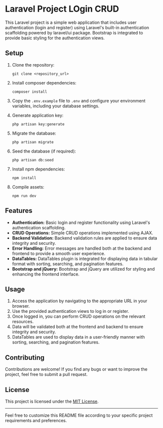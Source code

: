 
# Laravel Project LOgin CRUD

This Laravel project is a simple web application that includes user authentication (login and register) using Laravel's built-in authentication scaffolding powered by laravel/ui package. Bootstrap is integrated to provide basic styling for the authentication views.

## Setup

1. Clone the repository:
   ```
   git clone <repository_url>
   ```

2. Install composer dependencies:
   ```
   composer install
   ```

3. Copy the `.env.example` file to `.env` and configure your environment variables, including your database settings.

4. Generate application key:
   ```
   php artisan key:generate
   ```

5. Migrate the database:
   ```
   php artisan migrate
   ```

6. Seed the database (if required):
   ```
   php artisan db:seed
   ```

7. Install npm dependencies:
   ```
   npm install
   ```

8. Compile assets:
   ```
   npm run dev
   ```

## Features

- **Authentication:** Basic login and register functionality using Laravel's authentication scaffolding.
- **CRUD Operations:** Simple CRUD operations implemented using AJAX.
- **Backend Validation:** Backend validation rules are applied to ensure data integrity and security.
- **Error Handling:** Error messages are handled both at the backend and frontend to provide a smooth user experience.
- **DataTables:** DataTables plugin is integrated for displaying data in tabular format with sorting, searching, and pagination features.
- **Bootstrap and jQuery:** Bootstrap and jQuery are utilized for styling and enhancing the frontend interface.

## Usage

1. Access the application by navigating to the appropriate URL in your browser.
2. Use the provided authentication views to log in or register.
3. Once logged in, you can perform CRUD operations on the relevant resources.
4. Data will be validated both at the frontend and backend to ensure integrity and security.
5. DataTables are used to display data in a user-friendly manner with sorting, searching, and pagination features.

## Contributing

Contributions are welcome! If you find any bugs or want to improve the project, feel free to submit a pull request.

## License

This project is licensed under the [MIT License](LICENSE).

---

Feel free to customize this README file according to your specific project requirements and preferences.